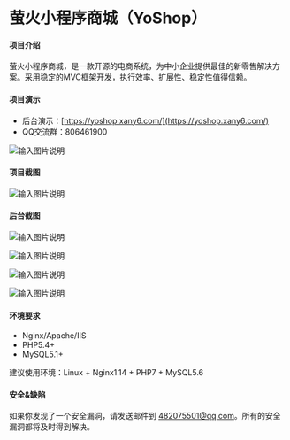 # 萤火小程序商城（YoShop）


#### 项目介绍
萤火小程序商城，是一款开源的电商系统，为中小企业提供最佳的新零售解决方案。采用稳定的MVC框架开发，执行效率、扩展性、稳定性值得信赖。

#### 项目演示
- 后台演示：[https://yoshop.xany6.com/](https://yoshop.xany6.com/)
- QQ交流群：806461900

![输入图片说明](https://images.gitee.com/uploads/images/2018/0727/210807_271acafd_597459.jpeg "gh_a376934c7da8_344.jpg")

#### 项目截图
![输入图片说明](https://gitee.com/uploads/images/2018/0629/144738_39b279a7_597459.png "前端.png")

#### 后台截图
![输入图片说明](https://gitee.com/uploads/images/2018/0629/144835_4e7858ef_597459.png "后台-商品列表.png")

![输入图片说明](https://gitee.com/uploads/images/2018/0629/144851_2a4c1e50_597459.png "后台-新增商品.png")

![输入图片说明](https://gitee.com/uploads/images/2018/0629/144952_acc1d20d_597459.png "后台-首页设计.png")

![输入图片说明](https://gitee.com/uploads/images/2018/0629/145004_5a5ba42c_597459.png "后台-配送设置.png")

#### 环境要求
- Nginx/Apache/IIS
- PHP5.4+
- MySQL5.1+

建议使用环境：Linux + Nginx1.14 + PHP7 + MySQL5.6


#### 安全&缺陷
如果你发现了一个安全漏洞，请发送邮件到 482075501@qq.com。所有的安全漏洞都将及时得到解决。

